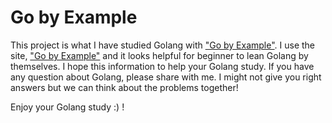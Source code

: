 # Go by Example

This project is what I have studied Golang with ["Go by Example"](https://gobyexample.com/).
I use the site, ["Go by Example"](https://gobyexample.com/) and it looks helpful for beginner to lean Golang by themselves.
I hope this information to help your Golang study. If you have any question about Golang, please share with me.
I might not give you right answers but we can think about the problems together!

Enjoy your Golang study :) !